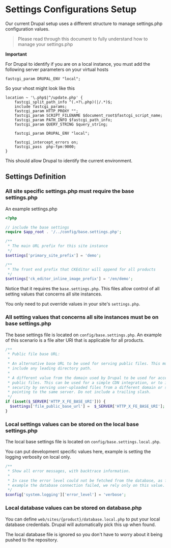 # Settings Configurations Setup

Our current Drupal setup uses a different structure to manage settings.php
configuration values.

> Please read through this document to fully understand how to manage your
> settings.php

**Important**

For Drupal to identify if you are on a local instance, you must add the following
server parameters on your virtual hosts

```nginx
fastcgi_param DRUPAL_ENV "local";
```

So your vhost might look like this

```nginx
location ~ '\.php$|^/update.php' {
    fastcgi_split_path_info ^(.+?\.php)(|/.*)$;
    include fastcgi_params;
    fastcgi_param HTTP_PROXY "";
    fastcgi_param SCRIPT_FILENAME $document_root$fastcgi_script_name;
    fastcgi_param PATH_INFO $fastcgi_path_info;
    fastcgi_param QUERY_STRING $query_string;

    fastcgi_param DRUPAL_ENV "local";

    fastcgi_intercept_errors on;
    fastcgi_pass  php-fpm:9000;
}
```

This should allow Drupal to identify the current environment.

## Settings Definition

### All site specific settings.php must require the base settings.php

An example settings.php

```php
<?php

// include the base settings
require $app_root . '/../config/base.settings.php';

/**
 * The main URL prefix for this site instance
 */
$settings['primary_site_prefix'] = 'demo';

/**
 * The front end prefix that CKEditor will append for all products
 */
$settings['ck_editor_inline_image_prefix'] = '/en/demo';
```

Notice that it requires the `base.settings.php`. This files allow control
of all setting values that concerns all site instances.

You only need to put override values in your site's `settings.php`.

### All setting values that concerns all site instances must be on base settings.php

The base settings file is located on `config/base.settings.php`.
An example of this scenario is a file alter URI that is applicable for all products.

```php
/**
 * Public file base URL:
 *
 * An alternative base URL to be used for serving public files. This must
 * include any leading directory path.
 *
 * A different value from the domain used by Drupal to be used for accessing
 * public files. This can be used for a simple CDN integration, or to improve
 * security by serving user-uploaded files from a different domain or subdomain
 * pointing to the same server. Do not include a trailing slash.
 */
if (isset($_SERVER['HTTP_X_FE_BASE_URI'])) {
  $settings['file_public_base_url'] =  $_SERVER['HTTP_X_FE_BASE_URI'];
}
```

### Local settings values can be stored on the local base settings.php

The local base settings file is located on `config/base.settings.local.php`.

You can put development specific values here, example is setting the logging
verbosity on local only.

```php
/** 
 * Show all error messages, with backtrace information. 
 * 
 * In case the error level could not be fetched from the database, as for 
 * example the database connection failed, we rely only on this value. 
 */ 
$config['system.logging']['error_level'] = 'verbose';
```

### Local database values can be stored on database.php

You can define `web/sites/{product}/database.local.php` to put your local
database credentials. Drupal will automatically pick this up when found.

The local database file is ignored so you don't have to worry about it being
pushed to the repository.
